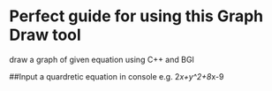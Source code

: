 # Perfect guide for using this Graph Draw tool

draw a graph of given equation using C++ and BGI

##Input a quardretic equation in console
   e.g.
   2*x+y^2+8*x-9
    

